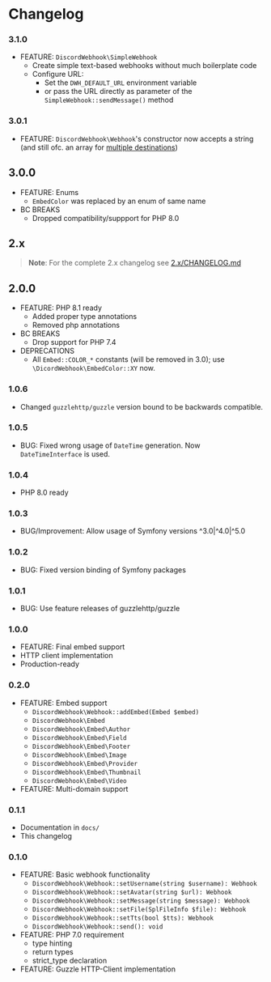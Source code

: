 # Changelog

### 3.1.0
* FEATURE: `DiscordWebhook\SimpleWebhook`
  * Create simple text-based webhooks without much boilerplate code
  * Configure URL:
    * Set the `DWH_DEFAULT_URL` environment variable
    * or pass the URL directly as parameter of the `SimpleWebhook::sendMessage()` method

### 3.0.1
* FEATURE: `DiscordWebhook\Webhook`'s constructor now accepts a string (and still ofc. an array for [multiple destinations](/docs/01_Basics.md#multiple-destinations))

## 3.0.0
* FEATURE: Enums
  * `EmbedColor` was replaced by an enum of same name
* BC BREAKS
  * Dropped compatibility/suppport for PHP 8.0


## 2.x
> **Note**: For the complete 2.x changelog see [2.x/CHANGELOG.md](https://github.com/LabyMod/discord-webhook/blob/2.x/CHANGELOG.md)

## 2.0.0
* FEATURE: PHP 8.1 ready
  * Added proper type annotations
  * Removed php annotations
* BC BREAKS
  * Drop support for PHP 7.4
* DEPRECATIONS
  * All `Embed::COLOR_*` constants (will be removed in 3.0); use `\DicordWebhook\EmbedColor::XY` now.

### 1.0.6
* Changed `guzzlehttp/guzzle` version bound to be backwards compatible.

### 1.0.5
* BUG: Fixed wrong usage of `DateTime` generation. Now `DateTimeInterface` is used.

### 1.0.4
* PHP 8.0 ready

### 1.0.3
* BUG/Improvement: Allow usage of Symfony versions ^3.0|^4.0|^5.0

### 1.0.2
* BUG: Fixed version binding of Symfony packages

### 1.0.1
* BUG: Use feature releases of guzzlehttp/guzzle

### 1.0.0
* FEATURE: Final embed support
* HTTP client implementation
* Production-ready

### 0.2.0
* FEATURE: Embed support
    * `DiscordWebhook\Webhook::addEmbed(Embed $embed)`
    * `DiscordWebhook\Embed`
    * `DiscordWebhook\Embed\Author`
    * `DiscordWebhook\Embed\Field`
    * `DiscordWebhook\Embed\Footer`
    * `DiscordWebhook\Embed\Image`
    * `DiscordWebhook\Embed\Provider`
    * `DiscordWebhook\Embed\Thumbnail`
    * `DiscordWebhook\Embed\Video`
* FEATURE: Multi-domain support
    

### 0.1.1
* Documentation in `docs/`
* This changelog

### 0.1.0
* FEATURE: Basic webhook functionality
    * `DiscordWebhook\Webhook::setUsername(string $username): Webhook`
    * `DiscordWebhook\Webhook::setAvatar(string $url): Webhook`
    * `DiscordWebhook\Webhook::setMessage(string $message): Webhook`
    * `DiscordWebhook\Webhook::setFile(SplFileInfo $file): Webhook`
    * `DiscordWebhook\Webhook::setTts(bool $tts): Webhook`
    * `DiscordWebhook\Webhook::send(): void`
* FEATURE: PHP 7.0 requirement
    * type hinting
    * return types
    * strict_type declaration
* FEATURE: Guzzle HTTP-Client implementation
